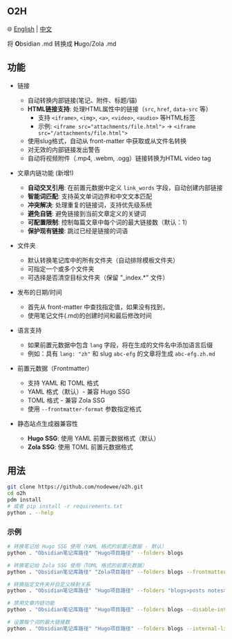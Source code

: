 ## O2H

🌐 [English](README.md) | [中文](README_zh.md)

将 **O**bsidian .md 转换成 **H**ugo/Zola .md

## 功能

- 链接
  - 自动转换内部链接(笔记、附件、标题/锚)
  - **HTML链接支持**: 处理HTML属性中的链接（`src`, `href`, `data-src` 等）
    - 支持 `<iframe>`, `<img>`, `<a>`, `<video>`, `<audio>` 等HTML标签
    - 示例: `<iframe src="attachments/file.html">` → `<iframe src="/attachments/file.html">`
  - 使用slug格式，自动从 front-matter 中获取或从文件名转换
  - 对无效的内部链接发出警告
  - 自动将视频附件（.mp4, .webm, .ogg）链接转换为HTML video tag

- 文章内链功能 (新增!)
  - **自动交叉引用**: 在前置元数据中定义 `link_words` 字段，自动创建内部链接
  - **智能词匹配**: 支持英文单词边界和中文文本匹配
  - **冲突解决**: 处理重复的链接词，支持优先级系统
  - **避免自链**: 避免链接到当前文章定义的关键词
  - **可配置限制**: 控制每篇文章中每个词的最大链接数（默认：1）
  - **保护现有链接**: 跳过已经是链接的词语

- 文件夹
  - 默认转换笔记库中的所有文件夹（自动排除模板文件夹）
  - 可指定一个或多个文件夹
  - 可选择是否清空目标文件夹（保留 "_index.*" 文件）

- 发布的日期/时间
  - 首先从 front-matter 中查找指定值，如果没有找到，
  - 使用笔记文件(.md)的创建时间和最后修改时间

- 语言支持
  - 如果前置元数据中包含 `lang` 字段，将在生成的文件名中添加语言后缀
  - 例如：具有 `lang: "zh"` 和 slug `abc-efg` 的文章将生成 `abc-efg.zh.md`

- 前置元数据（Frontmatter）
  - 支持 YAML 和 TOML 格式
  - YAML 格式（默认）- 兼容 Hugo SSG
  - TOML 格式 - 兼容 Zola SSG
  - 使用 `--frontmatter-format` 参数指定格式

- 静态站点生成器兼容性
  - **Hugo SSG**: 使用 YAML 前置元数据格式（默认）
  - **Zola SSG**: 使用 TOML 前置元数据格式

## 用法

```sh
git clone https://github.com/nodewee/o2h.git
cd o2h
pdm install
# 或者 pip install -r requirements.txt
python . --help
```

### 示例

```sh
# 转换笔记给 Hugo SSG 使用（YAML 格式的前置元数据 - 默认）
python . "Obsidian笔记库路径" "Hugo项目路径" --folders blogs

# 转换笔记给 Zola SSG 使用（TOML 格式的前置元数据）
python . "Obsidian笔记库路径" "Zola项目路径" --folders blogs --frontmatter-format toml

# 转换指定文件夹并自定义映射关系
python . "Obsidian笔记库路径" "Hugo项目路径" --folders "blogs>posts notes>articles"

# 禁用文章内链功能
python . "Obsidian笔记库路径" "Hugo项目路径" --folders blogs --disable-internal-linking

# 设置每个词的最大链接数
python . "Obsidian笔记库路径" "Hugo项目路径" --folders blogs --internal-link-max 2
```
